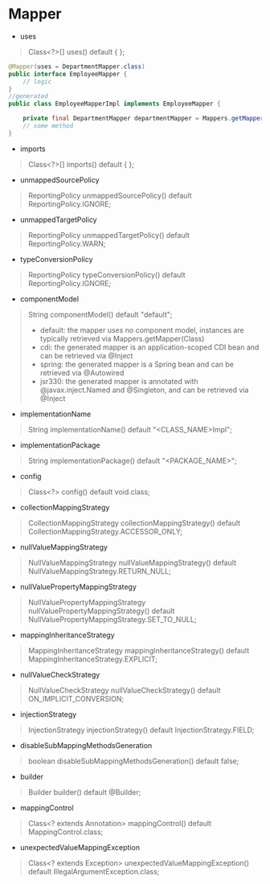 # Mapper

* uses
> Class<?>[] uses() default { };
```java
@Mapper(uses = DepartmentMapper.class)
public interface EmployeeMapper {
    // logic
}
//generated
public class EmployeeMapperImpl implements EmployeeMapper {

    private final DepartmentMapper departmentMapper = Mappers.getMapper( DepartmentMapper.class );
    // some method
}
```
* imports
> Class<?>[] imports() default { };
* unmappedSourcePolicy
> ReportingPolicy unmappedSourcePolicy() default ReportingPolicy.IGNORE;
* unmappedTargetPolicy
> ReportingPolicy unmappedTargetPolicy() default ReportingPolicy.WARN;
* typeConversionPolicy
> ReportingPolicy typeConversionPolicy() default ReportingPolicy.IGNORE;
* componentModel
> String componentModel() default "default";
> 
> * default: the mapper uses no component model, instances are typically retrieved via Mappers.getMapper(Class)
> * cdi: the generated mapper is an application-scoped CDI bean and can be retrieved via @Inject
> * spring: the generated mapper is a Spring bean and can be retrieved via @Autowired
> * jsr330: the generated mapper is annotated with @javax.inject.Named and @Singleton, and can be retrieved via @Inject
> 
* implementationName
> String implementationName() default "<CLASS_NAME>Impl";
* implementationPackage
> String implementationPackage() default "<PACKAGE_NAME>";
* config
> Class<?> config() default void.class;
* collectionMappingStrategy
> CollectionMappingStrategy collectionMappingStrategy() default CollectionMappingStrategy.ACCESSOR_ONLY;
* nullValueMappingStrategy
> NullValueMappingStrategy nullValueMappingStrategy() default NullValueMappingStrategy.RETURN_NULL;
* nullValuePropertyMappingStrategy
> NullValuePropertyMappingStrategy nullValuePropertyMappingStrategy() default
        NullValuePropertyMappingStrategy.SET_TO_NULL;
* mappingInheritanceStrategy
> MappingInheritanceStrategy mappingInheritanceStrategy() default MappingInheritanceStrategy.EXPLICIT;
* nullValueCheckStrategy
> NullValueCheckStrategy nullValueCheckStrategy() default ON_IMPLICIT_CONVERSION;
* injectionStrategy
> InjectionStrategy injectionStrategy() default InjectionStrategy.FIELD;
* disableSubMappingMethodsGeneration
> boolean disableSubMappingMethodsGeneration() default false;
* builder
> Builder builder() default @Builder;
* mappingControl
> Class<? extends Annotation> mappingControl() default MappingControl.class;
* unexpectedValueMappingException
> Class<? extends Exception> unexpectedValueMappingException() default IllegalArgumentException.class;